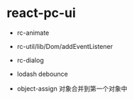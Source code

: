 # react-pc-ui

* rc-animate
* rc-util/lib/Dom/addEventListener
* rc-dialog

* lodash debounce
* object-assign  对象合并到第一个对象中

